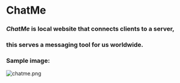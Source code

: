 # ChatMe
### *ChatMe* is local website that connects clients to a server, 
### this serves a messaging tool for us worldwide.

### Sample image: 
![chatme.png](https://i.postimg.cc/t46DM1V8/chatme.png)
